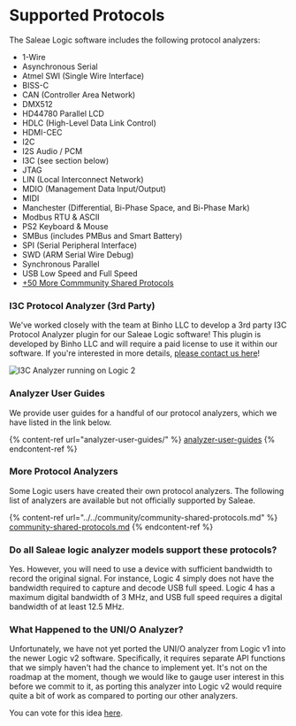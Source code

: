 # Supported Protocols

The Saleae Logic software includes the following protocol analyzers:

* 1-Wire
* Asynchronous Serial
* Atmel SWI (Single Wire Interface)
* BISS-C
* CAN (Controller Area Network)
* DMX512
* HD44780 Parallel LCD
* HDLC (High-Level Data Link Control)
* HDMI-CEC
* I2C
* I2S Audio / PCM
* I3C (see section below)
* JTAG
* LIN (Local Interconnect Network)
* MDIO (Management Data Input/Output)
* MIDI
* Manchester (Differential, Bi-Phase Space, and Bi-Phase Mark)
* Modbus RTU & ASCII
* PS2 Keyboard & Mouse
* SMBus (includes PMBus and Smart Battery)
* SPI (Serial Peripheral Interface)
* SWD (ARM Serial Wire Debug)
* Synchronous Parallel
* USB Low Speed and Full Speed
* [+50 More Commmunity Shared Protocols](https://support.saleae.com/community/community-shared-protocols)

### I3C Protocol Analyzer (3rd Party)

We've worked closely with the team at Binho LLC to develop a 3rd party I3C Protocol Analyzer plugin for our Saleae Logic software! This plugin is developed by Binho LLC and will require a paid license to use it within our software. If you're interested in more details, [please contact us here](https://contact.saleae.com/hc/en-us/requests/new)!

![I3C Analyzer running on Logic 2](../../.gitbook/assets/i3c-analyzer-in-action.gif)

### Analyzer User Guides

We provide user guides for a handful of our protocol analyzers, which we have listed in the link below.

{% content-ref url="analyzer-user-guides/" %}
[analyzer-user-guides](analyzer-user-guides/)
{% endcontent-ref %}

### **More Protocol Analyzers**

Some Logic users have created their own protocol analyzers. The following list of analyzers are available but not officially supported by Saleae.

{% content-ref url="../../community/community-shared-protocols.md" %}
[community-shared-protocols.md](../../community/community-shared-protocols.md)
{% endcontent-ref %}

### **Do all Saleae logic analyzer models support these protocols?**

Yes. However, you will need to use a device with sufficient bandwidth to record the original signal. For instance, Logic 4 simply does not have the bandwidth required to capture and decode USB full speed. Logic 4 has a maximum digital bandwidth of 3 MHz, and USB full speed requires a digital bandwidth of at least 12.5 MHz.

### What Happened to the UNI/O Analyzer?

Unfortunately, we have not yet ported the UNI/O analyzer from Logic v1 into the newer Logic v2 software. Specifically, it requires separate API functions that we simply haven't had the chance to implement yet. It's not on the roadmap at the moment, though we would like to gauge user interest in this before we commit to it, as porting this analyzer into Logic v2 would require quite a bit of work as compared to porting our other analyzers.

You can vote for this idea [here](https://ideas.saleae.com/b/feature-requests/port-the-uni-o-analyzer-into-logic-2).
